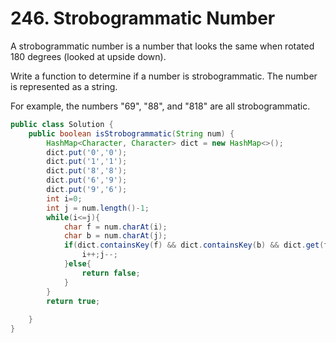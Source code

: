 # 246. Strobogrammatic Number

A strobogrammatic number is a number that looks the same when rotated 180 degrees (looked at upside down).

Write a function to determine if a number is strobogrammatic. The number is represented as a string.

For example, the numbers "69", "88", and "818" are all strobogrammatic.

```java
public class Solution {
    public boolean isStrobogrammatic(String num) {
        HashMap<Character, Character> dict = new HashMap<>();
        dict.put('0','0');
        dict.put('1','1');
        dict.put('8','8');
        dict.put('6','9');
        dict.put('9','6');
        int i=0; 
        int j = num.length()-1;
        while(i<=j){
            char f = num.charAt(i);
            char b = num.charAt(j);
            if(dict.containsKey(f) && dict.containsKey(b) && dict.get(f) == b){
                i++;j--;
            }else{
                return false;
            }
        }
        return true;
        
    }
}
```